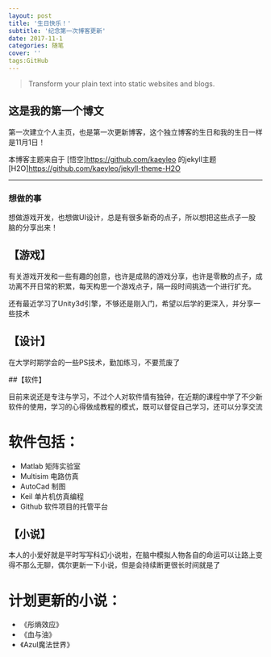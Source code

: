 ```yaml
---
layout: post
title: '生日快乐！'
subtitle: '纪念第一次博客更新'
date: 2017-11-1
categories: 随笔
cover: ''
tags:GitHub
---
```


> Transform your plain text into static websites and blogs.

## 这是我的第一个博文

第一次建立个人主页，也是第一次更新博客，这个独立博客的生日和我的生日一样是11月1日！

本博客主题来自于 [悟空]https://github.com/kaeyleo 的jekyll主题[H2O]https://github.com/kaeyleo/jekyll-theme-H2O

---
### 想做的事
想做游戏开发，也想做UI设计，总是有很多新奇的点子，所以想把这些点子一股脑的分享出来！

## 【游戏】

有关游戏开发和一些有趣的创意，也许是成熟的游戏分享，也许是零散的点子，成功离不开日常的积累，每天构思一个游戏点子，隔一段时间挑选一个进行扩充。

还有最近学习了Unity3d引擎，不够还是刚入门，希望以后学的更深入，并分享一些技术

## 【设计】

在大学时期学会的一些PS技术，勤加练习，不要荒废了

##【软件】

目前来说还是专注与学习，不过个人对软件情有独钟，在近期的课程中学了不少新软件的使用，学习的心得做成教程的模式，既可以督促自己学习，还可以分享交流
# 软件包括：
- Matlab 矩阵实验室
- Multisim 电路仿真
- AutoCad 制图
- Keil 单片机仿真编程
- Github 软件项目的托管平台

## 【小说】

本人的小爱好就是平时写写科幻小说啦，在脑中模拟人物各自的命运可以让路上变得不那么无聊，偶尔更新一下小说，但是会持续断更很长时间就是了
# 计划更新的小说：
- 《彤熵效应》
- 《血与油》
- 《Azul魔法世界》
